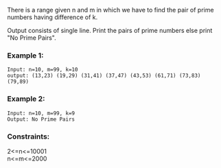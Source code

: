 There is a range given n and m in which we have to find the pair of prime numbers having difference of k. 

Output consists of single line. Print the pairs of prime numbers else print "No Prime Pairs".

### Example 1:
```
Input: n=10, m=99, k=10
output: (13,23) (19,29) (31,41) (37,47) (43,53) (61,71) (73,83) (79,89) 
```

### Example 2:
```
Input: n=10, m=99, k=9
Output: No Prime Pairs
```

### Constraints:
2<=n<=10001<br>
n<=m<=2000<br>
